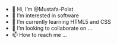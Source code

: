 - 👋 Hi, I’m @Mustafa-Polat
- 👀 I’m interested in software
- 🌱 I’m currently learning HTML5 and CSS
- 💞️ I’m looking to collaborate on ...
- 📫 How to reach me ...

<!---
Mustafa-Polat/Mustafa-Polat is a ✨ special ✨ repository because its `README.md` (this file) appears on your GitHub profile.
You can click the Preview link to take a look at your changes.
--->
